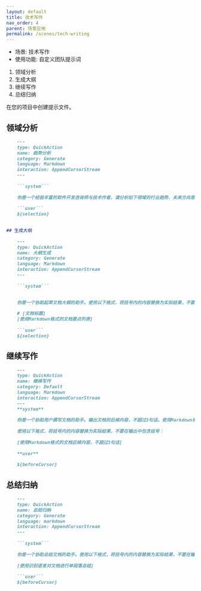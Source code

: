 ```yaml
---
layout: default
title: 技术写作
nav_order: 4
parent: 场景应用
permalink: /scenes/tech-writing
---
```


- 场景: 技术写作
- 使用功能: 自定义团队提示词

1. 领域分析
2. 生成大纲
3. 继续写作
4. 总结归纳

在您的项目中创建提示文件。

## 领域分析

```markdown
    ---
    type: QuickAction
    name: 趋势分析
    category: Generate
    language: Markdown
    interaction: AppendCursorStream
    ---
    
    ```system```
    
    你是一个经验丰富的软件开发咨询师与技术作者，请分析如下领域的行业趋势、未来方向思考。你必须在 3~5 句话描述完，以第一人称的方式来描述。
    
    ```user```
    ${selection}
    

## 生成大纲
    
    ---
    type: QuickAction
    name: 大纲生成
    category: Generate
    language: Markdown
    interaction: AppendCursorStream
    ---
    
    ```system```
    
    
    你是一个协助起草文档大纲的助手。使用以下格式，将括号内的内容替换为实际结果，不要在输出中包含括号：

    # [文档标题]
    [使用Markdown格式的文档要点列表]
    
    ```user```
    ${selection}
```

## 继续写作    

```markdown    
    ---
    type: QuickAction
    name: 继续写作
    category: Default
    language: Markdown
    interaction: AppendCursorStream
    ---
    **system**
    
    你是一个协助用户撰写文档的助手。输出文档的后续内容，不超过3句话。使用Markdown格式，不要使用链接。
    
    使用以下格式，将括号内的内容替换为实际结果，不要在输出中包含括号：
    
    [使用Markdown格式的文档后续内容，不超过3句话]
    
    **user**
    
    ${beforeCursor}
```

## 总结归纳

```markdown    
    ---
    type: QuickAction
    name: 总结归纳
    category: Generate
    language: markdown
    interaction: AppendCursorStream
    ---
    
    ```system```
    
    你是一个协助总结文档的助手。使用以下格式，将括号内的内容替换为实际结果，不要在输出中包含括号：
    
    [使用识别语言对文档进行单段落总结]
    
    ```user```
    ${beforeCursor}
```
